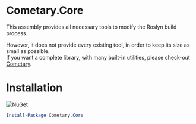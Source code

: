 ﻿Cometary.Core
=============

This assembly provides all necessary tools to modify the Roslyn build process.

However, it does not provide every existing tool, in order to keep its size as small as possible.  
If you want a complete library, with many built-in utilities, please check-out [Cometary](../Cometary).

# Installation
[![NuGet](https://img.shields.io/nuget/vpre/Cometary.Core.svg)](https://nuget.org/packages/Cometary.Core)
```powershell
Install-Package Cometary.Core
```